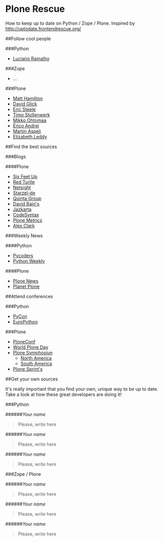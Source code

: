Plone Rescue
============

How to keep up to date on Python / Zope / Plone.
Inspired by http://uptodate.frontendrescue.org/



##Follow cool people

###Python

* [Luciano Ramalho](https://twitter.com/ramalhoorg)

###Zope

* ...

###Plone

* [Matt Hamilton](https://twitter.com/HammerToe)
* [David Glick](https://twitter.com/davisagli)
* [Eric Steele](https://twitter.com/esteele)
* [Timo Stollenwerk](https://twitter.com/timostollenwerk)
* [Mikko Ohtomaa](https://twitter.com/moo9000)
* [Érico Andrei](https://twitter.com/ericof)
* [Martin Aspeli](https://twitter.com/optilude)
* [Elizabeth Leddy](https://twitter.com/eleddy)



##Find the best sources

###Blogs

####Plone
* [Six Feet Up](http://www.sixfeetup.com/blog/)
* [Red Turtle](http://blog.redturtle.it/)
* [Netsight](http://www.netsight.co.uk/blog)
* [Starzel-de](http://www.starzel.de/blog/)
* [Quinta Group](http://talk.quintagroup.com/blogs/quintagroup)
* [David Bain's](http://blog.dbain.com/)
* [Jazkarta](http://blog.jazkarta.com/)
* [CodeSyntax](http://www.codesyntax.com/en/blog)
* [Plone Metrics](http://plonemetrics.blogspot.com.br/)
* [Alex Clark](http://blog.aclark.net/)

###Weekly News

####Python
* [Pycoders](http://www.pycoders.com/)
* [Python Weekly](http://www.pythonweekly.com/)

####Plone
* [Plone News](https://plone.org/news/newslisting)
* [Planet Plone](http://planet.plone.org/)



##Attend conferences

###Python
* [PyCon](https://twitter.com/pycon)
* [EuroPython](https://twitter.com/europython)

###Plone

* [PloneConf](https://twitter.com/ploneconf)
* [World Plone Day](https://twitter.com/worldploneday)
* [Plone Symphosiun]()
    * [North America](https://twitter.com/PloneSymp)
    * [South America](https://twitter.com/plonesymposium)
* [Plone Sprint's]()



##Get your own sources

It's really important that you find your own, unique way to be up to date. Take a look at how these great developers are doing it!

###Python

######<cite>Your name</cite>
> Please, write here

######<cite>Your name</cite>
> Please, write here

######<cite>Your name</cite>
> Please, write here

###Zope / Plone

######<cite>Your name</cite>
> Please, write here

######<cite>Your name</cite>
> Please, write here

######<cite>Your name</cite>
> Please, write here
